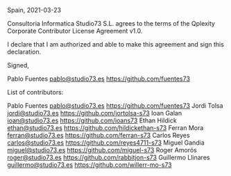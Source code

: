 Spain, 2021-03-23

Consultoria Informatica Studio73 S.L. agrees to the terms of the Qplexity Corporate Contributor License
Agreement v1.0.

I declare that I am authorized and able to make this agreement and sign this
declaration.

Signed,

Pablo Fuentes pablo@studio73.es https://github.com/fuentes73

List of contributors:

Pablo Fuentes pablo@studio73.es https://github.com/fuentes73
Jordi Tolsa jordi@studio73.es https://github.com/jortolsa-s73
Ioan Galan ioan@studio73.es https://github.com/ioans73
Ethan Hildick ethan@studio73.es https://github.com/hildickethan-s73
Ferran Mora ferran@studio73.es https://github.com/ferran-s73
Carlos Reyes carlos@studio73.es https://github.com/reyes4711-s73
Miguel Gandia miguel@studio73.es https://github.com/miguel-s73
Roger Amorós roger@studio73.es https://github.com/rabbitjon-s73
Guillermo Llinares guillermo@studio73.es https://github.com/willerr-mo-s73
